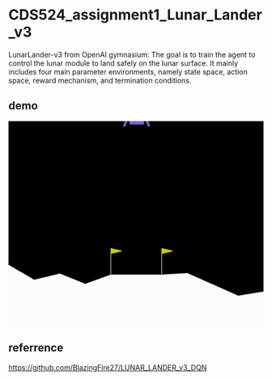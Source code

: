# CDS524_assignment1_Lunar_Lander_v3

LunarLander-v3 from OpenAI gymnasium: The goal is to train the agent to control the lunar module to land safely on the lunar surface. It mainly includes four main parameter environments, namely state space, action space, reward mechanism, and termination conditions.

## demo

![LunarLander-demo](https://github.com/manman-zc/CDS524_assignment1_Lunar_Lander_v3/blob/main/lunar_lander_demo.gif)

## referrence

https://github.com/BlazingFire27/LUNAR_LANDER_v3_DQN

